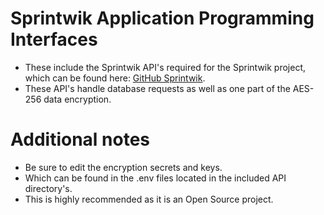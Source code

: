 # Sprintwik Application Programming Interfaces

* These include the Sprintwik API's required for the Sprintwik project, which can be found here: [GitHub Sprintwik](https://github.com/DragonicDefson/Sprintwik).
* These API's handle database requests as well as one part of the AES-256 data encryption.

# Additional notes

* Be sure to edit the encryption secrets and keys.
* Which can be found in the .env files located in the included API directory's.
* This is highly recommended as it is an Open Source project.
